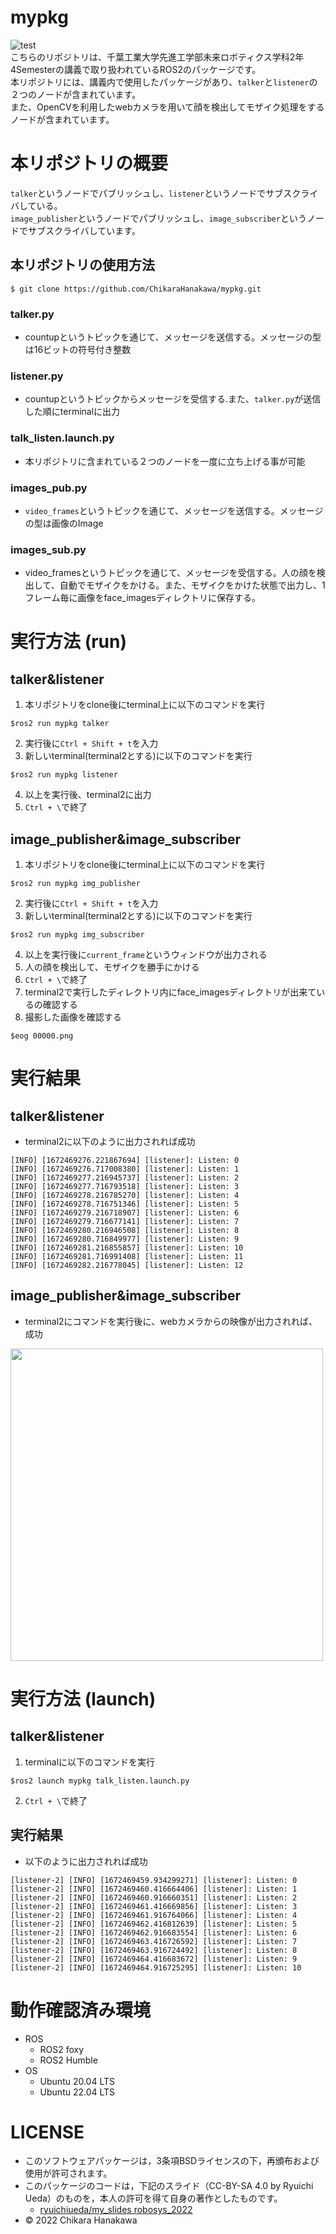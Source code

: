 # mypkg
![test](https://github.com/ChikaraHanakawa/mypkg/actions/workflows/test.yml/badge.svg)  
こちらのリポジトリは、千葉工業大学先進工学部未来ロボティクス学科2年4Semesterの講義で取り扱われているROS2のパッケージです。  
本リポジトリには、講義内で使用したパッケージがあり、`talker`と`listener`の２つのノードが含まれています。  
また、OpenCVを利用したwebカメラを用いて顔を検出してモザイク処理をするノードが含まれています。
# 本リポジトリの概要
`talker`というノードでパブリッシュし、`listener`というノードでサブスクライバしている。  
`image_publisher`というノードでパブリッシュし、`image_subscriber`というノードでサブスクライバしています。  
## 本リポジトリの使用方法
```
$ git clone https://github.com/ChikaraHanakawa/mypkg.git
```
### talker.py
- countupというトピックを通じて、メッセージを送信する。メッセージの型は16ビットの符号付き整数  
### listener.py
- countupというトピックからメッセージを受信する.また、`talker.py`が送信した順にterminalに出力  
### talk_listen.launch.py
- 本リポジトリに含まれている２つのノードを一度に立ち上げる事が可能
### images_pub.py
- `video_frames`というトピックを通じて、メッセージを送信する。メッセージの型は画像のImage
### images_sub.py
- video_framesというトピックを通じて、メッセージを受信する。人の顔を検出して、自動でモザイクをかける。また、モザイクをかけた状態で出力し、1フレーム毎に画像をface_imagesディレクトリに保存する。
# 実行方法 (run)
## talker&listener
1. 本リポジトリをclone後にterminal上に以下のコマンドを実行  
```
$ros2 run mypkg talker
```
2. 実行後に`Ctrl + Shift + t`を入力  
3. 新しいterminal(terminal2とする)に以下のコマンドを実行
```
$ros2 run mypkg listener
```
4. 以上を実行後、terminal2に出力  
5. `Ctrl + \`で終了  
## image_publisher&image_subscriber
1. 本リポジトリをclone後にterminal上に以下のコマンドを実行
```
$ros2 run mypkg img_publisher
```
2. 実行後に`Ctrl + Shift + t`を入力
3. 新しいterminal(terminal2とする)に以下のコマンドを実行
```
$ros2 run mypkg img_subscriber
```
4. 以上を実行後に`current_frame`というウィンドウが出力される
5. 人の顔を検出して、モザイクを勝手にかける
6. `Ctrl + \`で終了
7. terminal2で実行したディレクトリ内にface_imagesディレクトリが出来ているの確認する
8. 撮影した画像を確認する
```
$eog 00000.png
```
# 実行結果
## talker&listener
- terminal2に以下のように出力されれば成功  
```
[INFO] [1672469276.221867694] [listener]: Listen: 0
[INFO] [1672469276.717008380] [listener]: Listen: 1
[INFO] [1672469277.216945737] [listener]: Listen: 2
[INFO] [1672469277.716793518] [listener]: Listen: 3
[INFO] [1672469278.216785270] [listener]: Listen: 4
[INFO] [1672469278.716751346] [listener]: Listen: 5
[INFO] [1672469279.216718907] [listener]: Listen: 6
[INFO] [1672469279.716677141] [listener]: Listen: 7
[INFO] [1672469280.216946508] [listener]: Listen: 8
[INFO] [1672469280.716849977] [listener]: Listen: 9
[INFO] [1672469281.216855857] [listener]: Listen: 10
[INFO] [1672469281.716991408] [listener]: Listen: 11
[INFO] [1672469282.216778045] [listener]: Listen: 12
```
## image_publisher&image_subscriber
- terminal2にコマンドを実行後に、webカメラからの映像が出力されれば、成功
<img src = "https://user-images.githubusercontent.com/85380968/210783726-44cda4b0-6af4-4090-b00d-fc2bea074c6a.png" width="500">  

# 実行方法 (launch)
## talker&listener
1. terminalに以下のコマンドを実行  
```
$ros2 launch mypkg talk_listen.launch.py
```
2. `Ctrl + \`で終了  
## 実行結果
- 以下のように出力されれば成功
```
[listener-2] [INFO] [1672469459.934299271] [listener]: Listen: 0
[listener-2] [INFO] [1672469460.416664406] [listener]: Listen: 1
[listener-2] [INFO] [1672469460.916660351] [listener]: Listen: 2
[listener-2] [INFO] [1672469461.416669856] [listener]: Listen: 3
[listener-2] [INFO] [1672469461.916764066] [listener]: Listen: 4
[listener-2] [INFO] [1672469462.416812639] [listener]: Listen: 5
[listener-2] [INFO] [1672469462.916683554] [listener]: Listen: 6
[listener-2] [INFO] [1672469463.416726592] [listener]: Listen: 7
[listener-2] [INFO] [1672469463.916724492] [listener]: Listen: 8
[listener-2] [INFO] [1672469464.416683672] [listener]: Listen: 9
[listener-2] [INFO] [1672469464.916725295] [listener]: Listen: 10
```
# 動作確認済み環境
- ROS
  - ROS2 foxy
  - ROS2 Humble
- OS
  - Ubuntu 20.04 LTS  
  - Ubuntu 22.04 LTS  
# LICENSE
  - このソフトウェアパッケージは，3条項BSDライセンスの下，再頒布および使用が許可されます。
  - このパッケージのコードは，下記のスライド（CC-BY-SA 4.0 by Ryuichi Ueda）のものを，本人の許可を得て自身の著作としたものです。
    - [ryuichiueda/my_slides robosys_2022](https://github.com/ryuichiueda/my_slides/tree/master/robosys_2022)
  - © 2022 Chikara Hanakawa
